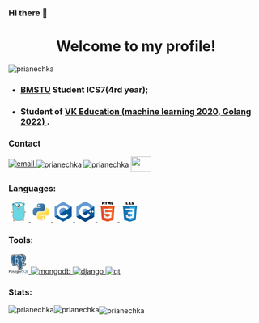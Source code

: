 ### Hi there 👋

<!--
**prianechka/prianechka** is a ✨ _special_ ✨ repository because its `README.md` (this file) appears on your GitHub profile.

Here are some ideas to get you started:

- 🔭 I’m currently working on ...
- 🌱 I’m currently learning ...
- 👯 I’m looking to collaborate on ...
- 🤔 I’m looking for help with ...
- 💬 Ask me about ...
- 📫 How to reach me: ...
- 😄 Pronouns: ...
- ⚡ Fun fact: ...
-->

<h1 align="center">Welcome to my profile!</h1>

<p align="left"> <img src="https://komarev.com/ghpvc/?username=prianechka&label=Profile%20views&color=0e75b6&style=flat" alt="prianechka" /> </p>

* <h3 align="left"><a href="https://www.bmstu.ru/" >BMSTU</a> Student ICS7(4rd year);</h3>

* <h3 align="left">Student of <a href="https://park.vk.company/" >VK Education (machine learning 2020, Golang 2022) </a>.</h3>

<h3 align="left">Contact</h3>
<p align="left">
<a href="mailto: mrpriany@mail.ru"> <img src="https://user-images.githubusercontent.com/55987935/168389280-a384acf5-7cd9-41eb-8a8c-1809bcaf81f4.png" alt="email" width="40" height="30"/> </a>
<a href="https://instagram.com/prianechka" target="blank"><img align="center" src="https://raw.githubusercontent.com/rahuldkjain/github-profile-readme-generator/master/src/images/icons/Social/instagram.svg" alt="prianechka" height="30" width="40" /></a>
  <a href="https://vk.com/mrpriany" target="blank"><img align="center" src="https://raw.githubusercontent.com/rahuldkjain/github-profile-readme-generator/master/src/images/icons/Social/vk.svg" alt="prianechka" height="30" width="40" /></a>
<a href="https://t.me/pr1any" target="blank"><img align="center" src="https://www.svgrepo.com/show/303292/telegram-logo.svg" height="30" width="40" /></a>

<h3 align="left">Languages:</h3>
<p align="left"> <a href="https://golang.org" target="_blank"> <img src="https://raw.githubusercontent.com/devicons/devicon/master/icons/go/go-original.svg" alt="go" width="40" height="40"/> 
<a href="https://www.python.org" target="_blank"> <img src="https://raw.githubusercontent.com/devicons/devicon/master/icons/python/python-original.svg" alt="python" width="40" height="40"/> 
<a href="https://www.cprogramming.com/" target="_blank"> <img src="https://raw.githubusercontent.com/devicons/devicon/master/icons/c/c-original.svg" alt="c" width="40" height="40"/> </a> 
<a href="https://www.w3schools.com/cpp/" target="_blank"> <img src="https://raw.githubusercontent.com/devicons/devicon/master/icons/cplusplus/cplusplus-original.svg" alt="cplusplus" width="40" height="40"/> 
<a href="https://www.w3.org/html/" target="_blank"> <img src="https://raw.githubusercontent.com/devicons/devicon/master/icons/html5/html5-original-wordmark.svg" alt="html5" width="40" height="40"/> 
<a href="https://www.w3schools.com/css/" target="_blank"> <img src="https://raw.githubusercontent.com/devicons/devicon/master/icons/css3/css3-original-wordmark.svg" alt="css3" width="40" height="40"/> </a>  </a>  </p>

<h3 align="left">Tools:</h3>
<a href="https://www.postgresql.org" target="_blank"> <img src="https://raw.githubusercontent.com/devicons/devicon/master/icons/postgresql/postgresql-original-wordmark.svg" alt="postgresql" width="40" height="40"/> </a> </a> 
<a href="https://www.mongodb.com/" target="_blank"> <img src="https://cdn.jsdelivr.net/gh/devicons/devicon/icons/mongodb/mongodb-original-wordmark.svg" alt="mongodb" width="40" height="40"/> </a> </a> 
<a href="https://www.djangoproject.com/" target="_blank"> <img src="https://cdn.jsdelivr.net/gh/devicons/devicon/icons/django/django-plain.svg" alt="django" width="40" height="40"/> </a>
<a href="https://www.qt.io/" target="_blank"> <img src="https://upload.wikimedia.org/wikipedia/commons/0/0b/Qt_logo_2016.svg" alt="qt" width="40" height="40"/> </a>
 </a>

<h3 align="left">Stats:</h3>
<p><img align="left" src="https://github-readme-stats.vercel.app/api?username=prianechka&show_icons=true&locale=en&title_color=fff&icon_color=79ff97&text_color=9f9f9f&bg_color=151515" alt="prianechka" />
 <img align="center" src="https://github-readme-streak-stats.herokuapp.com/?user=prianechka&theme=dark" alt="prianechka" />
  <img align="left" src="https://github-readme-stats.vercel.app/api/top-langs?username=prianechka&show_icons=true&locale=en&layout=compact&exclude_repo=nirs-5th-sem-bmstu&hide=html,javascript,tex,jupyter%20notebook,makefile&title_color=fff&icon_color=79ff97&text_color=9f9f9f&bg_color=151515" alt="prianechka" />
</p>

